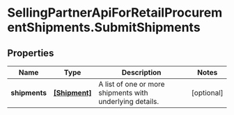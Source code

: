 # SellingPartnerApiForRetailProcurementShipments.SubmitShipments

## Properties
Name | Type | Description | Notes
------------ | ------------- | ------------- | -------------
**shipments** | [**[Shipment]**](Shipment.md) | A list of one or more shipments with underlying details. | [optional] 


